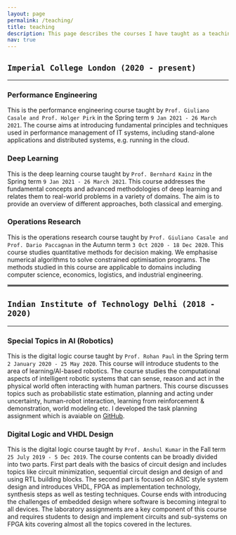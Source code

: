 ```yaml
---
layout: page
permalink: /teaching/
title: teaching
description: This page describes the courses I have taught as a teaching assistant.
nav: true
---
```


## `Imperial College London (2020 - present)`
***

### Performance Engineering
This is the performance engineering course taught by `Prof. Giuliano Casale and Prof. Holger Pirk` in the Spring term `9 Jan 2021 - 26 March 2021`. The course aims at introducing fundamental principles and techniques used in performance management of IT systems, including stand-alone applications and distributed systems, e.g. running in the cloud.

### Deep Learning
This is the deep learning course taught by `Prof. Bernhard Kainz` in the Spring term `9 Jan 2021 - 26 March 2021`. This course addresses the fundamental concepts and advanced methodologies of deep learning and relates them to real-world problems in a variety of domains. The aim is to provide an overview of different approaches, both classical and emerging. 

### Operations Research 
This is the operations research course taught by `Prof. Giuliano Casale and Prof. Dario Paccagnan` in the Autumn term `3 Oct 2020 - 18 Dec 2020`. This course studies quantitative methods for decision making. We emphasise numerical algorithms to solve constrained optimisation programs. The methods studied in this course are applicable to domains including computer science, economics, logistics, and industrial engineering.

<hr style="border:2px solid gray">

## `Indian Institute of Technology Delhi (2018 - 2020)`
***

### Special Topics in AI (Robotics)
This is the digital logic course taught by `Prof. Rohan Paul` in the Spring term `2 January 2020 - 25 May 2020`. This course will introduce students to the area of learning/AI-based robotics. The course studies the computational aspects of intelligent robotic systems that can sense, reason and act in the physical world often interacting with human partners. This course discusses topics such as probabilistic state estimation, planning and acting under uncertainty, human-robot interaction, learning from reinforcement & demonstration, world modeling etc. I developed the task planning assignment which is avaiable on [GitHub](https://github.com/reail-iitd/COL864-Task-Planning).

### Digital Logic and VHDL Design
This is the digital logic course taught by `Prof. Anshul Kumar` in the Fall term `25 July 2019 - 5 Dec 2019`. The course contents can be broadly divided into two parts. First part deals with the basics of circuit design and includes topics like circuit minimization, sequential circuit design and design of and using RTL building blocks. The second part is focused on ASIC style system design and introduces VHDL, FPGA as implementation technology, synthesis steps as well as testing techniques. Course ends with introducing the challenges of embedded design where software is becoming integral to all devices. The laboratory assignments are a key component of this course and requires students to design and implement circuits and sub-systems on FPGA kits covering almost all the topics covered in the lectures.